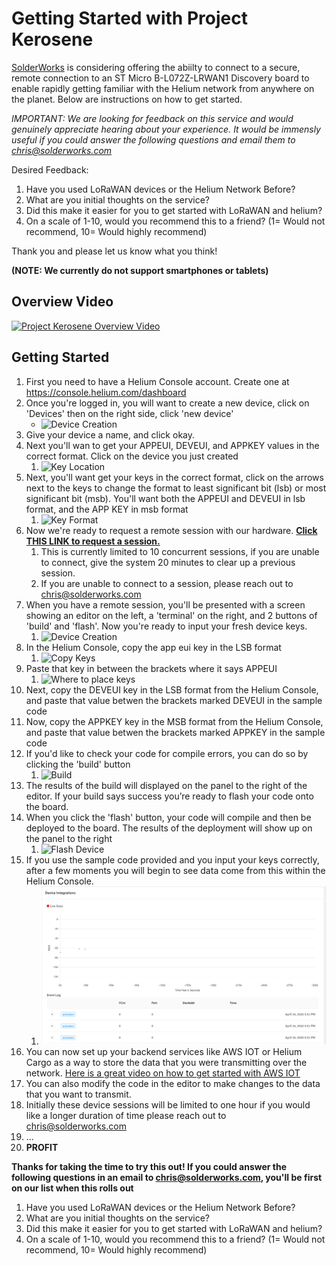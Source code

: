 # Getting Started with Project Kerosene

[SolderWorks](https://www.solderworks.com/) is considering offering the abiilty to connect to a secure, remote connection to an ST Micro B-L072Z-LRWAN1 Discovery board to enable rapidly getting familiar with the Helium network from anywhere on the planet. Below are instructions on how to get started.

*IMPORTANT: We are looking for feedback on this service and would genuinely appreciate hearing about your experience. It would be immensly useful if you could answer the following questions and email them to chris@solderworks.com*

Desired Feedback:

1. Have you used LoRaWAN devices or the Helium Network Before?
1. What are you initial thoughts on the service?
1. Did this make it easier for you to get started with LoRaWAN and helium?
1. On a scale of 1-10, would you recommend this to a friend? (1= Would not recommend, 10= Would highly recommend)

Thank you and please let us know what you think!

**(NOTE: We currently do not support smartphones or tablets)**

## Overview Video

[![Project Kerosene Overview Video](ImageURL "Project Kerosene Overview Video")](https://youtu.be/9v0oMkcDCVw)

## Getting Started

1. First you need to have a Helium Console account. Create one at https://console.helium.com/dashboard
1. Once you're logged in, you will want to create a new device, click on 'Devices' then on the right side, click 'new device'
   - ![Device Creation](./Assets/image.png)
1. Give your device a name, and click okay. 
1. Next you'll wan to get your APPEUI, DEVEUI, and APPKEY values in the correct format. Click on the device you just created 
   1. ![Key Location](./images/image.png)
1. Next, you'll want get your keys in the correct format, click on the arrows next to the keys to change the format to least significant bit (lsb) or most significant bit (msb). You'll want both the APPEUI and DEVEUI in lsb format, and the APP KEY in msb format
   1. ![Key Format](./images/image.png)
1. Now we're ready to request a remote session with our hardware. **[Click THIS LINK to request a session.](https://rerobots.net/sandbox/helium/gy4Z4kRfgn4yAuavaWeGWQjjF1WJeQt6)** 
   1. This is currently limited to 10 concurrent sessions, if you are unable to connect, give the system 20 minutes to clear up a previous session. 
   1. If you are unable to connect to a session, please reach out to chris@solderworks.com 
1. When you have a remote session, you'll be presented with a screen  showing an editor on the left, a 'terminal' on the right, and 2 buttons of 'build' and 'flash'. Now you're ready to input your fresh device keys. 
   1. ![Device Creation](./images/image.png)
1. In the Helium Console, copy the app eui  key in the LSB format
   1. ![Copy Keys](./images/image.png)
1. Paste that key in between the brackets where it says APPEUI
   1. ![Where to place keys](./images/image.png)
1. Next, copy the DEVEUI key in the LSB format from the Helium Console, and paste that value betwen the brackets marked DEVEUI in the sample code
1. Now, copy the APPKEY key in the MSB format from the Helium Console, and paste that value betwen the brackets marked APPKEY in the sample code
1. If you'd like to check  your code for compile errors, you can do so by clicking the 'build' button
   1. ![Build](./images/image.png)
1. The results of the build will displayed on the panel to the right of the editor. If your build says success you’re ready to flash your code onto the board. 
1. When you click the 'flash' button, your code will compile and then be deployed to the board. The results of the deployment  will show up on the panel to the right
   1. ![Flash Device](./images/image.png)
1. If you use the sample code provided and you input your keys correctly, after a few moments you will begin to see data come from this within the Helium Console. 
   1. ![Console with real data](./images/DataComingThrough.png)
1. You can now set up your backend services like AWS IOT or Helium Cargo as a way to store the data that you were transmitting over the network. [Here is a great video on how to get started with AWS IOT](https://youtu.be/XLxUgwdbqG8)
1. You can also modify the code in the editor to make changes to the data that you want to transmit.
1. Initially these device sessions will be limited to one hour if you would like a longer duration of time please reach out to chris@solderworks.com
1. ...
1. **PROFIT**

**Thanks for taking the time to try this out! If you could answer the following questions in an email to chris@solderworks.com, you'll be first on our list when this rolls out**

1. Have you used LoRaWAN devices or the Helium Network Before?
1. What are you initial thoughts on the service?
1. Did this make it easier for you to get started with LoRaWAN and helium?
1. On a scale of 1-10, would you recommend this to a friend? (1= Would not recommend, 10= Would highly recommend)
